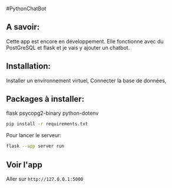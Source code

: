 #PythonChatBot

## A savoir:
Cette app est encore en développement. Elle fonctionne avec du PostGreSQL et flask et je vais y ajouter un chatbot.

## Installation:
Installer un environnement virtuel, 
Connecter la base de données,
## Packages à installer:
flask
psycopg2-binary
python-dotenv

```bash
pip install -r requirements.txt
```

Pour lancer le serveur: 
```bash
flask --app server run
```
## Voir l'app

Aller sur `http://127.0.0.1:5000`
